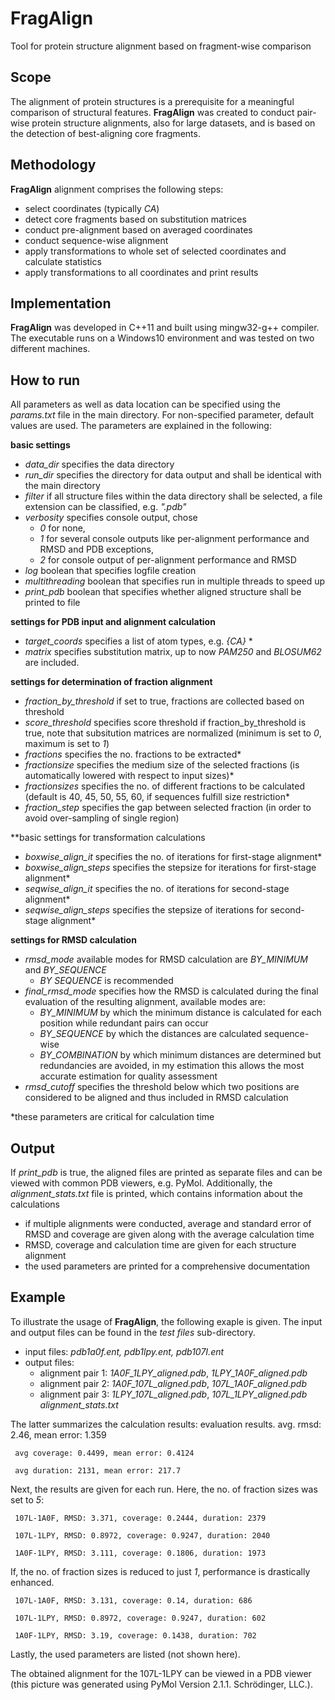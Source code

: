 # FragAlign
Tool for protein structure alignment based on fragment-wise comparison

## Scope
The alignment of protein structures is a prerequisite for a meaningful comparison of structural features.
**FragAlign** was created to conduct pair-wise protein structure alignments, also for large datasets, and is based on the detection of best-aligning core fragments.

## Methodology
**FragAlign** alignment comprises the following steps:
- select coordinates (typically *CA*)
- detect core fragments based on substitution matrices
- conduct pre-alignment based on averaged coordinates
- conduct sequence-wise alignment
- apply transformations to whole set of selected coordinates and calculate statistics
- apply transformations to all coordinates and print results

## Implementation
**FragAlign** was developed in C++11 and built using mingw32-g++ compiler.
The executable runs on a Windows10 environment and was tested on two different machines.

## How to run
All parameters as well as data location can be specified using the *params.txt* file in the main directory.
For non-specified parameter, default values are used. The parameters are explained in the following:

**basic settings**
* *data_dir* specifies the data directory
* *run_dir* specifies the directory for data output and shall be identical with the main directory
* *filter* if all structure files within the data directory shall be selected, a file extension can be classified, e.g. *".pdb"*
* *verbosity* specifies console output, chose
     * *0* for none,
     * *1* for several console outputs like per-alignment performance and RMSD and PDB exceptions,
     * *2* for console output of per-alignment performance and RMSD
* *log* boolean that specifies logfile creation
* *multithreading* boolean that specifies run in multiple threads to speed up
* *print_pdb* boolean that specifies whether aligned structure shall be printed to file

**settings for PDB input and alignment calculation**
* *target_coords* specifies a list of atom types, e.g. *{CA}* *
* *matrix* specifies substitution matrix, up to now *PAM250* and *BLOSUM62* are included.

**settings for determination of fraction alignment**
* *fraction_by_threshold* if set to true, fractions are collected based on threshold
* *score_threshold* specifies score threshold if fraction_by_threshold is true,
     note that subsitution matrices are normalized (minimum is set to *0*, maximum is set to *1*)
* *fractions* specifies the no. fractions to be extracted*
* *fractionsize* specifies the medium size of the selected fractions (is automatically lowered with respect to input sizes)*
* *fractionsizes* specifies the no. of different fractions to be calculated (default is 40, 45, 50, 55, 60, if sequences fulfill size restriction*
* *fraction_step* specifies the gap between selected fraction (in order to avoid over-sampling of single region)

**basic settings for transformation calculations
* *boxwise_align_it* specifies the no. of iterations for first-stage alignment*
* *boxwise_align_steps* specifies the stepsize for iterations for first-stage alignment*
* *seqwise_align_it* specifies the no. of iterations for second-stage alignment*
* *seqwise_align_steps* specifies the stepsize of iterations for second-stage alignment*

**settings for RMSD calculation**
* *rmsd_mode* available modes for RMSD calculation are *BY_MINIMUM* and *BY_SEQUENCE*
    * *BY SEQUENCE* is recommended
* *final_rmsd_mode* specifies how the RMSD is calculated during the final evaluation of the resulting alignment, available modes are:
     - *BY_MINIMUM* by which the minimum distance is calculated for each position while redundant pairs can occur
     - *BY_SEQUENCE* by which the distances are calculated sequence-wise
     - *BY_COMBINATION* by which minimum distances are determined but redundancies are avoided,
     in my estimation this allows the most accurate estimation for quality assessment
* *rmsd_cutoff* specifies the threshold below which two positions are considered to be aligned and thus included in RMSD calculation


\*these parameters are critical for calculation time

## Output
If *print_pdb* is true, the aligned files are printed as separate files and can be viewed with common PDB viewers, e.g. PyMol.
Additionally, the *alignment_stats.txt* file is printed, which contains information about the calculations
- if multiple alignments were conducted, average and standard error of RMSD and coverage are given along with the average calculation time
- RMSD, coverage and calculation time are given for each structure alignment
- the used parameters are printed for a comprehensive documentation

## Example
To illustrate the usage of **FragAlign**, the following exaple is given.
The input and output files can be found in the *test files* sub-directory.
- input files: *pdb1a0f.ent, pdb1lpy.ent, pdb107I.ent*
- output files:
  - alignment pair 1: *1A0F_1LPY_aligned.pdb*, *1LPY_1A0F_aligned.pdb*
  - alignment pair 2: *1A0F_107L_aligned.pdb*, *107L_1A0F_aligned.pdb*
  - alignment pair 3: *1LPY_107L_aligned.pdb*, *107L_1LPY_aligned.pdb*
  *alignment_stats.txt*

The latter summarizes the calculation results:
     evaluation results. avg. rmsd: 2.46, mean error: 1.359

     avg coverage: 0.4499, mean error: 0.4124

     avg duration: 2131, mean error: 217.7

Next, the results are given for each run. Here, the no. of fraction sizes was set to *5*:

     107L-1A0F, RMSD: 3.371, coverage: 0.2444, duration: 2379
     
     107L-1LPY, RMSD: 0.8972, coverage: 0.9247, duration: 2040

     1A0F-1LPY, RMSD: 3.111, coverage: 0.1806, duration: 1973

If, the no. of fraction sizes is reduced to just *1*, performance is drastically enhanced.

     107L-1A0F, RMSD: 3.131, coverage: 0.14, duration: 686
     
     107L-1LPY, RMSD: 0.8972, coverage: 0.9247, duration: 602

     1A0F-1LPY, RMSD: 3.19, coverage: 0.1438, duration: 702

Lastly, the used parameters are listed (not shown here).

The obtained alignment for the 107L-1LPY can be viewed in a PDB viewer (this picture was generated using PyMol Version 2.1.1. Schrödinger, LLC.).



